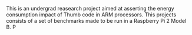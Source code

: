 This is an undergrad reasearch project aimed at asserting the energy consumption impact of Thumb code in ARM processors.
This projects consists of a set of benchmarks made to be run in a Raspberry Pi 2 Model B. P
